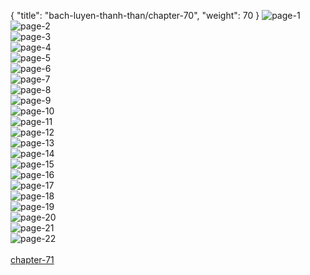 { "title": "bach-luyen-thanh-than/chapter-70", "weight": 70 }
<img src="bach-luyen-thanh-than_0070_01-917b0521a4d71853b2547e89450e49f5.webp" alt="page-1" origin="http://storage.fshare.vn/Test-vechai/1501571879-Bach-Luyen-Thanh-Than-Chapter-69-02.jpg"><br/>
<img src="bach-luyen-thanh-than_0070_02-511f9a2fd8fd239bc9ffb77e15721c5a.webp" alt="page-2" origin="http://storage.fshare.vn/Test-vechai/1501571879-Bach-Luyen-Thanh-Than-Chapter-69-03.jpg"><br/>
<img src="bach-luyen-thanh-than_0070_03-b544f7311b2de60831b7d24d6a011b54.webp" alt="page-3" origin="http://storage.fshare.vn/Test-vechai/1501571879-Bach-Luyen-Thanh-Than-Chapter-69-04.jpg"><br/>
<img src="bach-luyen-thanh-than_0070_04-7b0cc302652c15e9865d7029a4642d54.webp" alt="page-4" origin="http://storage.fshare.vn/Test-vechai/1501571879-Bach-Luyen-Thanh-Than-Chapter-69-05.jpg"><br/>
<img src="bach-luyen-thanh-than_0070_05-21f50821c510b4ccb846517474787615.webp" alt="page-5" origin="http://storage.fshare.vn/Test-vechai/1501571879-Bach-Luyen-Thanh-Than-Chapter-69-06.jpg"><br/>
<img src="bach-luyen-thanh-than_0070_06-043ee47285cc9f3a897de3174131d123.webp" alt="page-6" origin="http://storage.fshare.vn/Test-vechai/1501571879-Bach-Luyen-Thanh-Than-Chapter-69-07.jpg"><br/>
<img src="bach-luyen-thanh-than_0070_07-eaf6b4ff570d4332f491c055ab919761.webp" alt="page-7" origin="http://storage.fshare.vn/Test-vechai/1501571879-Bach-Luyen-Thanh-Than-Chapter-69-08.jpg"><br/>
<img src="bach-luyen-thanh-than_0070_08-c78eb371b2bb241a0138e9849254fde0.webp" alt="page-8" origin="http://storage.fshare.vn/Test-vechai/1501571879-Bach-Luyen-Thanh-Than-Chapter-69-09.jpg"><br/>
<img src="bach-luyen-thanh-than_0070_09-4e7a0bca4b48cd2c3845fb2d12af9a84.webp" alt="page-9" origin="http://storage.fshare.vn/Test-vechai/1501571879-Bach-Luyen-Thanh-Than-Chapter-69-10.jpg"><br/>
<img src="bach-luyen-thanh-than_0070_10-da99ce12004e08b1da72bd2676614197.webp" alt="page-10" origin="http://storage.fshare.vn/Test-vechai/1501571879-Bach-Luyen-Thanh-Than-Chapter-69-11.jpg"><br/>
<img src="bach-luyen-thanh-than_0070_11-80ab5358ca395f8b1088c6eb7e944f27.webp" alt="page-11" origin="http://storage.fshare.vn/Test-vechai/1501571879-Bach-Luyen-Thanh-Than-Chapter-69-12.jpg"><br/>
<img src="bach-luyen-thanh-than_0070_12-d16844020b1af027182e36bf98923579.webp" alt="page-12" origin="http://storage.fshare.vn/Test-vechai/1501571879-Bach-Luyen-Thanh-Than-Chapter-69-13.jpg"><br/>
<img src="bach-luyen-thanh-than_0070_13-37e3e106769588d4bfeaf94baab40f63.webp" alt="page-13" origin="http://storage.fshare.vn/Test-vechai/1501571879-Bach-Luyen-Thanh-Than-Chapter-69-14.jpg"><br/>
<img src="bach-luyen-thanh-than_0070_14-ee1cbb0ef439985d90ed93728e317de6.webp" alt="page-14" origin="http://storage.fshare.vn/Test-vechai/1501571879-Bach-Luyen-Thanh-Than-Chapter-69-15.jpg"><br/>
<img src="bach-luyen-thanh-than_0070_15-02358fd05f00477a88e2a44982739600.webp" alt="page-15" origin="http://storage.fshare.vn/Test-vechai/1501571879-Bach-Luyen-Thanh-Than-Chapter-69-16.jpg"><br/>
<img src="bach-luyen-thanh-than_0070_16-7eed54a92336cc2e7c5b8d33eda3f4c4.webp" alt="page-16" origin="http://storage.fshare.vn/Test-vechai/1501571879-Bach-Luyen-Thanh-Than-Chapter-69-17.jpg"><br/>
<img src="bach-luyen-thanh-than_0070_17-11d41b00eeb9ceb8dec364fdca8faab3.webp" alt="page-17" origin="http://storage.fshare.vn/Test-vechai/1501571879-Bach-Luyen-Thanh-Than-Chapter-69-18.jpg"><br/>
<img src="bach-luyen-thanh-than_0070_18-b238756ae1a495d406e1e47ced686341.webp" alt="page-18" origin="http://storage.fshare.vn/Test-vechai/1501571879-Bach-Luyen-Thanh-Than-Chapter-69-19.jpg"><br/>
<img src="bach-luyen-thanh-than_0070_19-21d422500cdce031fd7d24becde8a958.webp" alt="page-19" origin="http://storage.fshare.vn/Test-vechai/1501571879-Bach-Luyen-Thanh-Than-Chapter-69-20.jpg"><br/>
<img src="bach-luyen-thanh-than_0070_20-fdfb060bd49641ad9e5800f27fa65965.webp" alt="page-20" origin="http://storage.fshare.vn/Test-vechai/1501571879-Bach-Luyen-Thanh-Than-Chapter-69-21.jpg"><br/>
<img src="bach-luyen-thanh-than_0070_21-ba999db54875d619287f25a83cc1411e.webp" alt="page-21" origin="http://storage.fshare.vn/Test-vechai/1501571879-Bach-Luyen-Thanh-Than-Chapter-69-22.jpg"><br/>
<img src="bach-luyen-thanh-than_0070_22-d8064f80064a62f3e503d2945c27d32a.webp" alt="page-22" origin="http://storage.fshare.vn/Test-vechai/1501571879-Bach-Luyen-Thanh-Than-Chapter-69-23.jpg"><br/>
<br/><a class="nextchap" href="/bach-luyen-thanh-than/chapter-71">chapter-71</a>
